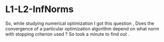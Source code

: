 # L1-L2-InfNorms
So, while studying numerical optimization I got this question , Does the convergence of a particular optimization algorithm depend on what norm with stopping criterion used ? So took a minute to find out .
